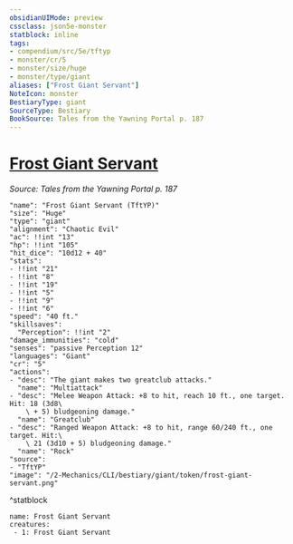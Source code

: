 ```yaml
---
obsidianUIMode: preview
cssclass: json5e-monster
statblock: inline
tags:
- compendium/src/5e/tftyp
- monster/cr/5
- monster/size/huge
- monster/type/giant
aliases: ["Frost Giant Servant"]
NoteIcon: monster
BestiaryType: giant
SourceType: Bestiary
BookSource: Tales from the Yawning Portal p. 187
---
```

# [Frost Giant Servant](2-Mechanics/CLI/bestiary/giant/frost-giant-servant-tftyp.md)
*Source: Tales from the Yawning Portal p. 187*  

```statblock
"name": "Frost Giant Servant (TftYP)"
"size": "Huge"
"type": "giant"
"alignment": "Chaotic Evil"
"ac": !!int "13"
"hp": !!int "105"
"hit_dice": "10d12 + 40"
"stats":
- !!int "21"
- !!int "8"
- !!int "19"
- !!int "5"
- !!int "9"
- !!int "6"
"speed": "40 ft."
"skillsaves":
  "Perception": !!int "2"
"damage_immunities": "cold"
"senses": "passive Perception 12"
"languages": "Giant"
"cr": "5"
"actions":
- "desc": "The giant makes two greatclub attacks."
  "name": "Multiattack"
- "desc": "Melee Weapon Attack: +8 to hit, reach 10 ft., one target. Hit: 18 (3d8\
    \ + 5) bludgeoning damage."
  "name": "Greatclub"
- "desc": "Ranged Weapon Attack: +8 to hit, range 60/240 ft., one target. Hit:\
    \ 21 (3d10 + 5) bludgeoning damage."
  "name": "Rock"
"source":
- "TftYP"
"image": "/2-Mechanics/CLI/bestiary/giant/token/frost-giant-servant.png"
```
^statblock

```encounter-table
name: Frost Giant Servant
creatures:
 - 1: Frost Giant Servant
```